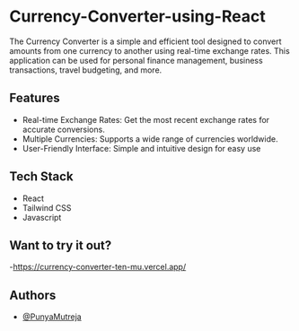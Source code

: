 
# Currency-Converter-using-React

The Currency Converter is a simple and efficient tool designed to convert amounts from one currency to another using real-time exchange rates. This application can be used for personal finance management, business transactions, travel budgeting, and more.




## Features

- Real-time Exchange Rates: Get the most recent exchange rates for accurate conversions.
- Multiple Currencies: Supports a wide range of currencies worldwide.
- User-Friendly Interface: Simple and intuitive design for easy use


## Tech Stack

 - React
 - Tailwind CSS
 - Javascript

## Want to try it out?
 -https://currency-converter-ten-mu.vercel.app/
## Authors

- [@PunyaMutreja](https://www.github.com/PunyaMutreja)

